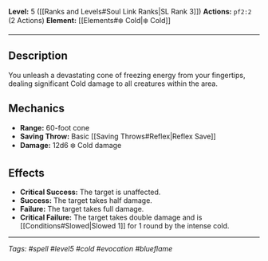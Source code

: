 **Level:** 5 ([[Ranks and Levels#Soul Link Ranks|SL Rank 3]])
**Actions:** `pf2:2` (2 Actions)
**Element:** [[Elements#❄️ Cold|❄️ Cold]]

---

## Description

You unleash a devastating cone of freezing energy from your fingertips, dealing significant Cold damage to all creatures within the area.

## Mechanics

- **Range:** 60-foot cone
- **Saving Throw:** Basic [[Saving Throws#Reflex|Reflex Save]]
- **Damage:** 12d6 ❄️ Cold damage

## Effects

- **Critical Success:** The target is unaffected.
- **Success:** The target takes half damage.
- **Failure:** The target takes full damage.
- **Critical Failure:** The target takes double damage and is [[Conditions#Slowed|Slowed 1]] for 1 round by the intense cold.

---
*Tags: #spell #level5 #cold #evocation #blueflame*
